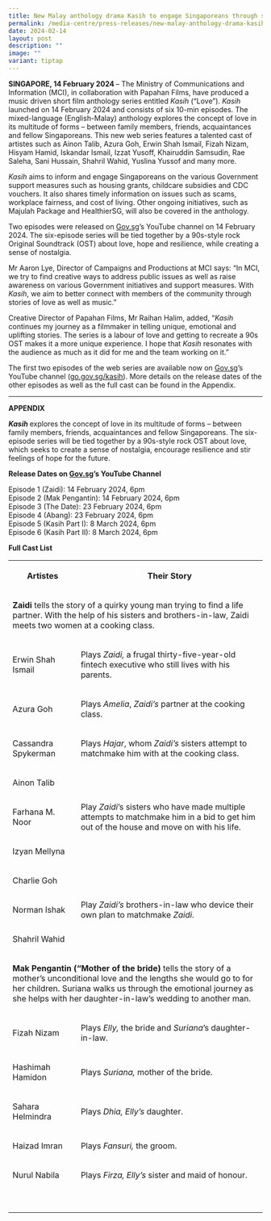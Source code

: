 ```yaml
---
title: New Malay anthology drama Kasih to engage Singaporeans through stories of love
permalink: /media-centre/press-releases/new-malay-anthology-drama-kasih/
date: 2024-02-14
layout: post
description: ""
image: ""
variant: tiptap
---
```

<p><strong>SINGAPORE, 14 February 2024 </strong>– The Ministry of Communications
and Information (MCI), in collaboration with Papahan Films, have produced
a music driven short film anthology series entitled <em>Kasih </em>(“Love”). <em>Kasih</em> launched
on 14 February 2024 and consists of six 10-min episodes. The mixed-language
(English-Malay) anthology explores the concept of love in its multitude
of forms – between family members, friends, acquaintances and fellow Singaporeans.
This new web series features a talented cast of artistes such as Ainon
Talib, Azura Goh, Erwin Shah Ismail, Fizah Nizam, Hisyam Hamid, Iskandar
Ismail, Izzat Yusoff, Khairuddin Samsudin, Rae Saleha, Sani Hussain, Shahril
Wahid, Yuslina Yussof and many more.</p>
<p><em>Kasih </em>aims to inform and engage Singaporeans on the various Government
support measures such as housing grants, childcare subsidies and CDC vouchers.
It also shares timely information on issues such as scams, workplace fairness,
and cost of living. Other ongoing initiatives, such as Majulah Package
and HealthierSG, will also be covered in the anthology.</p>
<p>Two episodes were released on <a href="http://Gov.sg" rel="noopener noreferrer nofollow" target="_blank">Gov.sg</a>’s YouTube channel on 14 February 2024.
The six-episode series will be tied together by a 90s-style rock Original
Soundtrack (OST) about love, hope and resilience, while creating a sense
of nostalgia.</p>
<p>Mr Aaron Lye, Director of Campaigns and Productions at MCI says: “In MCI,
we try to find creative ways to address public issues as well as raise
awareness on various Government initiatives and support measures. With <em>Kasih</em>,
we aim to better connect with members of the community through stories
of love as well as music.”</p>
<p>Creative Director of Papahan Films, Mr Raihan Halim, added, “<em>Kasih</em> continues
my journey as a filmmaker in telling unique, emotional and uplifting stories.
The series is a labour of love and getting to recreate a 90s OST makes
it a more unique experience. I hope that <em>Kasih</em> resonates with the
audience as much as it did for me and the team working on it.”</p>
<p>The first two episodes of the web series are available now on <a href="http://Gov.sg" rel="noopener noreferrer nofollow" target="_blank">Gov.sg</a>’s YouTube
channel (<a href="http://go.gov.sg/kasih" rel="noopener noreferrer nofollow" target="_blank">go.gov.sg/kasih</a>).
More details on the release dates of the other episodes as well as the
full cast can be found in the Appendix.</p>
<hr>
<p><strong>APPENDIX</strong>
</p>
<p><strong><em>Kasih </em></strong>explores the concept of love in its multitude
of forms – between family members, friends, acquaintances and fellow Singaporeans.
The six-episode series will be tied together by a 90s-style rock OST about
love, which seeks to create a sense of nostalgia, encourage resilience
and stir feelings of hope for the future.</p>
<p><strong>Release Dates on <a href="http://Gov.sg" rel="noopener noreferrer nofollow" target="_blank">Gov.sg</a>’s YouTube Channel</strong>
</p>
<p>Episode 1 (Zaidi): 14 February 2024, 6pm
<br>Episode 2 (Mak Pengantin): 14 February 2024, 6pm
<br>Episode 3 (The Date): 23 February 2024, 6pm
<br>Episode 4 (Abang): 23 February 2024, 6pm
<br>Episode 5 (Kasih Part I): 8 March 2024, 6pm
<br>Episode 6 (Kasih Part II): 8 March 2024, 6pm</p>
<p><strong>Full Cast List</strong>
</p>
<p></p>
<table>
<tbody>
<tr>
<th rowspan="1" colspan="1">
<p>Artistes</p>
</th>
<th rowspan="1" colspan="1">
<p>Their Story</p>
</th>
</tr>
<tr>
<td rowspan="1" colspan="2">
<p><strong>Zaidi </strong>tells the story of a quirky young man trying to
find a life partner. With the help of his sisters and brothers-in-law,
Zaidi meets two women at a cooking class.</p>
</td>
</tr>
<tr>
<td rowspan="1" colspan="1">
<p>Erwin Shah Ismail</p>
</td>
<td rowspan="1" colspan="1">
<p>Plays <em>Zaidi, </em>a frugal thirty-five-year-old fintech executive who
still lives with his parents.</p>
</td>
</tr>
<tr>
<td rowspan="1" colspan="1">
<p>Azura Goh</p>
</td>
<td rowspan="1" colspan="1">
<p>Plays <em>Amelia</em>, <em>Zaidi’s </em>partner at the cooking class.</p>
</td>
</tr>
<tr>
<td rowspan="1" colspan="1">
<p>Cassandra Spykerman</p>
</td>
<td rowspan="1" colspan="1">
<p>Plays <em>Hajar</em>, whom <em>Zaidi’s </em>sisters attempt to matchmake
him with at the cooking class.</p>
</td>
</tr>
<tr>
<td rowspan="1" colspan="1">
<p>Ainon Talib</p>
</td>
<td rowspan="3" colspan="1">
<p>Play <em>Zaidi</em>’s sisters who have made multiple attempts to matchmake
him in a bid to get him out of the house and move on with his life.</p>
</td>
</tr>
<tr>
<td rowspan="1" colspan="1">
<p>Farhana M. Noor</p>
</td>
</tr>
<tr>
<td rowspan="1" colspan="1">
<p>Izyan Mellyna</p>
</td>
</tr>
<tr>
<td rowspan="1" colspan="1">
<p>Charlie Goh</p>
</td>
<td rowspan="3" colspan="1">
<p>Play <em>Zaidi’s </em>brothers-in-law who device their own plan to matchmake <em>Zaidi</em>.</p>
</td>
</tr>
<tr>
<td rowspan="1" colspan="1">
<p>Norman Ishak</p>
</td>
</tr>
<tr>
<td rowspan="1" colspan="1">
<p>Shahril Wahid</p>
</td>
</tr>
<tr>
<td rowspan="1" colspan="2">
<p><strong>Mak Pengantin (“Mother of the bride)</strong> tells the story of
a mother’s unconditional love and the lengths she would go to for her children.
Suriana walks us through the emotional journey as she helps with her daughter-in-law’s
wedding to another man.</p>
</td>
</tr>
<tr>
<td rowspan="1" colspan="1">
<p>Fizah Nizam</p>
</td>
<td rowspan="1" colspan="1">
<p>Plays <em>Elly, </em>the bride and <em>Suriana</em>’s daughter-in-law.</p>
</td>
</tr>
<tr>
<td rowspan="1" colspan="1">
<p>Hashimah Hamidon</p>
</td>
<td rowspan="1" colspan="1">
<p>Plays <em>Suriana, </em>mother of the bride.</p>
</td>
</tr>
<tr>
<td rowspan="1" colspan="1">
<p>Sahara Helmindra</p>
</td>
<td rowspan="1" colspan="1">
<p>Plays <em>Dhia, Elly’s </em>daughter.</p>
</td>
</tr>
<tr>
<td rowspan="1" colspan="1">
<p>Haizad Imran</p>
</td>
<td rowspan="1" colspan="1">
<p>Plays <em>Fansuri, </em>the groom.</p>
</td>
</tr>
<tr>
<td rowspan="1" colspan="1">
<p>Nurul Nabila</p>
</td>
<td rowspan="1" colspan="1">
<p>Plays <em>Firza, Elly’s </em>sister and maid of honour.</p>
</td>
</tr>
<tr>
<td rowspan="1" colspan="1">
<p></p>
</td>
<td rowspan="1" colspan="1">
<p></p>
</td>
</tr>
<tr>
<td rowspan="1" colspan="1">
<p></p>
</td>
<td rowspan="1" colspan="1">
<p></p>
</td>
</tr>
</tbody>
</table>
<p></p>